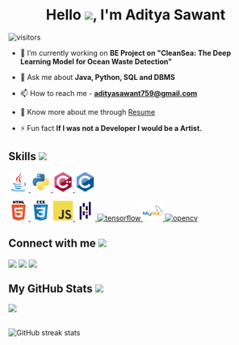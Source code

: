 <!-- <div align="center">
<img width="100%" height = "380px" src="https://images.idgesg.net/images/article/2020/05/sale_25313_primary_image_wide-100842650-large.jpg" alt="cover" />
</div> -->

<h1 align="center">Hello <img src="https://github.com/Ashutosh00710/Ashutosh00710/blob/master/wave.gif" width="30px">, I'm Aditya Sawant</h1>

![visitors](https://visitor-badge.glitch.me/badge?page_id=AdityaSawant21)

<!-- <p align="center"> <img src="https://komarev.com/ghpvc/?username=adityasawant21&label=Profile%20views&color=blueviolet&style=flat" alt="adityasawant21" /> </p>

<p align="center"> <a href="https://github.com/ryo-ma/github-profile-trophy"><img src="https://github-profile-trophy.vercel.app/?username=adityasawant21" alt="adityasawant21" /></a> </p>
 -->
<!-- <p align="left"> <a href="https://twitter.com/AdityaASawant1" target="blank"><img src="https://img.shields.io/twitter/follow/AdityaASawant1?logo=twitter&style=for-the-badge" alt="AdityaASawant1" /></a> </p> -->
<!--
[![Website](https://img.shields.io/website?label=nikhilmane.com&style=for-the-badge&url=https%3A%2F%2Fnikhilmane.com)](https://)-->
<!--
[![Twitter Follow](https://img.shields.io/twitter/follow/AdityaASawant1?color=1DA1F2&logo=twitter&style=for-the-badge)](https://twitter.com/AdityaASawant1)
<!--
- 🔭 I just launched my website: [Portfolio]()
- 🌱 I’m currently learning everything 🤣 
- 👯 I’m looking to collaborate with other content creators-->

- 🔭 I’m currently working on **BE Project on  "CleanSea: The Deep Learning Model for Ocean Waste Detection"**
<!-- 
- 🌱 I’m currently learning **React.js, Node.js** -->

- 💬 Ask me about **Java, Python, SQL and DBMS**

- 📫 How to reach me - **adityasawant759@gmail.com**
<!-- 
- 👯 I’m looking to collaborate on Web Development projects, any language is welcome! -->

- 📄 Know more about me through [Resume](https://drive.google.com/file/d/1APdiqlLNQ_oheg42HnSVaeoYqoH0jdGb/view?usp=sharing)

- ⚡ Fun fact **If I was not a Developer I would be a Artist.**

<h2> Skills <img src = "https://media2.giphy.com/media/QssGEmpkyEOhBCb7e1/giphy.gif?cid=ecf05e47a0n3gi1bfqntqmob8g9aid1oyj2wr3ds3mg700bl&rid=giphy.gif" width = 32px> </h2>

<a href="https://www.java.com" target="_blank"> <img src="https://raw.githubusercontent.com/devicons/devicon/master/icons/java/java-original.svg" alt="java" width="40" height="40"/> </a>
<a href="https://www.python.org" target="_blank"> <img src="https://raw.githubusercontent.com/devicons/devicon/master/icons/python/python-original.svg" alt="python" width="40" height="40"/> </a> <a href="https://www.w3schools.com/cpp/" target="_blank" rel="noreferrer"> <img src="https://raw.githubusercontent.com/devicons/devicon/master/icons/cplusplus/cplusplus-original.svg" alt="cplusplus" width="40" height="40"/> </a> <a href="https://www.w3schools.com/css/" target="_blank" rel="noreferrer"> <a href="https://www.cprogramming.com/" target="_blank" rel="noreferrer"> <img src="https://raw.githubusercontent.com/devicons/devicon/master/icons/c/c-original.svg" alt="c" width="40" height="40"/> </a> <p align="left">  <a href="https://www.w3.org/html/" target="_blank" rel="noreferrer"> <img src="https://raw.githubusercontent.com/devicons/devicon/master/icons/html5/html5-original-wordmark.svg" alt="html5" width="40" height="40"/> </a><img src="https://raw.githubusercontent.com/devicons/devicon/master/icons/css3/css3-original-wordmark.svg" alt="css3" width="40" height="40"/> </a> <a href="https://developer.mozilla.org/en-US/docs/Web/JavaScript" target="_blank" rel="noreferrer"> <img src="https://raw.githubusercontent.com/devicons/devicon/master/icons/javascript/javascript-original.svg" alt="javascript" width="40" height="40"/> </a> <a href="https://pandas.pydata.org/" target="_blank" rel="noreferrer"> <img src="https://raw.githubusercontent.com/devicons/devicon/2ae2a900d2f041da66e950e4d48052658d850630/icons/pandas/pandas-original.svg" alt="pandas" width="40" height="40"/> </a> <a href="https://www.tensorflow.org" target="_blank" rel="noreferrer"> <img src="https://www.vectorlogo.zone/logos/tensorflow/tensorflow-icon.svg" alt="tensorflow" width="40" height="40"/> </a> <a href="https://www.mysql.com/" target="_blank"> <img src="https://raw.githubusercontent.com/devicons/devicon/master/icons/mysql/mysql-original-wordmark.svg" alt="mysql" width="40" height="40"/> </a> <a href="https://opencv.org/" target="_blank"> <img src="https://www.vectorlogo.zone/logos/opencv/opencv-icon.svg" alt="opencv" width="40" height="40"/> </a></p>

<!-- ![HTML5](https://img.shields.io/badge/-HTML5-%23E44D27?style=for-the-badge&logo=html5&logoColor=ffffff)
![CSS3](https://img.shields.io/badge/-CSS3-%231572B6?style=for-the-badge&logo=css3)
![JavaScript](https://img.shields.io/badge/-JavaScript-%23F7DF1C?style=for-the-badge&logo=javascript&logoColor=000000&labelColor=%23F7DF1C&color=%23FFCE5A)
![Git](https://img.shields.io/badge/-Git-%23F05032?style=for-the-badge&logo=git&logoColor=%23ffffff)
<a href="https://scikit-learn.org/" target="_blank"> <img src="https://upload.wikimedia.org/wikipedia/commons/0/05/Scikit_learn_logo_small.svg" alt="scikit_learn" width="40" height="40"/> </a>
 ![React](https://img.shields.io/badge/-ReactJS-61DAFB?style=for-the-badge&logo=react&logoColor=ffffff)
![VS Code](http://img.shields.io/badge/-VS%20Code-007ACC?style=for-the-badge&logo=visual-studio-code&logoColor=ffffff)
![Firebase](https://img.shields.io/badge/-Firebase-FFCA28?style=for-the-badge&logo=firebase&logoColor=ffffff)     
![MongoDB](https://img.shields.io/badge/MongoDB-4EA94B?style=for-the-badge&logo=mongodb&logoColor=white)
<img align="left" src="https://github-readme-stats.vercel.app/api/top-langs?username=adityasawant21&show_icons=true&theme=vue-dark&hide_border=true"/> 
![GitHub](https://img.shields.io/badge/-GitHub-181717?style=for-the-badge&logo=github)
![Nodejs](https://img.shields.io/badge/-Nodejs-339933?style=for-the-badge&logo=Node.js&logoColor=ffffff)
![Npm](https://img.shields.io/badge/-npm-CB3837?style=for-the-badge&logo=npm)
<a href="https://www.selenium.dev" target="_blank"> <img src="https://raw.githubusercontent.com/detain/svg-logos/780f25886640cef088af994181646db2f6b1a3f8/svg/selenium-logo.svg" alt="selenium" width="40" height="40"/> </a>-->

<h2> Connect with me <img src='https://raw.githubusercontent.com/ShahriarShafin/ShahriarShafin/main/Assets/handshake.gif' width="100px"> </h2>
<a href = 'https://www.linkedin.com/in/aditya-a-sawant'> <img width = '32px' align= 'center' src="https://raw.githubusercontent.com/rahulbanerjee26/githubAboutMeGenerator/main/icons/linked-in-alt.svg"/></a> 
<a href = 'https://twitter.com/AdityaASawant1'> <img width = '32px' align= 'center' src="https://raw.githubusercontent.com/rahulbanerjee26/githubAboutMeGenerator/main/icons/twitter.svg"/></a> 
<!-- <a href = 'https://sristi2705.medium.com/'> <img width = '32px' align= 'center' src="https://raw.githubusercontent.com/rahulbanerjee26/githubAboutMeGenerator/main/icons/medium.svg"/></a> 
<a href = 'https://sristi-chowdhury.netlify.app/'> <img width = '32px' align= 'center' src="https://raw.githubusercontent.com/rahulbanerjee26/githubAboutMeGenerator/main/icons/portfolio.png"/></a>  -->
<a href = 'https://github.com/AdityaSawant21'> <img width = '32px' align= 'center' src="https://raw.githubusercontent.com/rahulbanerjee26/githubAboutMeGenerator/main/icons/github.svg"/></a> 

<h2> My GitHub Stats <img src='https://media1.giphy.com/media/du3J3cXyzhj75IOgvA/giphy.gif?cid=ecf05e47x2g034i9pzwtzzsd3xgg2w9nr94t4tflbbgo3008&rid=giphy.gif' width='32px'> </h2>

<a href="https://github.com/anuraghazra/github-readme-stats">
<img align="left" src="https://github-readme-stats.vercel.app/api?username=AdityaSawant21&count_private=true&show_icons=true&theme=algolia" />
</a>
<br />
&nbsp;

![GitHub streak stats](https://github-readme-streak-stats.herokuapp.com/?user=AdityaSawant21&theme=algolia&include_all_commits=true&count_private=true)
<!-- <a href="https://github.com/anuraghazra/convoychat">
<img align="center" src="https://github-readme-stats.vercel.app/api/top-langs/?username=AdityaSawant21&theme=radical" />
</a> -->

<!-- 
![GitHub stats](https://github-readme-stats-eight-theta.vercel.app/api?username=AdityaSawant21&show_icons=true&theme=algolia&include_all_commits=true&count_private=true)
<a href="https://github.com/anuraghazra/convoychat"> <img align="center" src="https://github-readme-stats.vercel.app/api/top-langs/?username=AdityaSawant21&theme=radical" />
</a>
![GitHub streak stats](https://github-readme-streak-stats.herokuapp.com/?user=AdityaSawant21&theme=algolia&include_all_commits=true&count_private=true)
  
 <img height="175em" src="https://github-readme-stats-eight-theta.vercel.app/api?username=AdityaSawant21&show_icons=true&theme=algolia&include_all_commits=true&count_private=true"/>
<img height="175em" src="https://github-readme-stats-eight-theta.vercel.app/api/top-langs/?username=AdityaSawant21&layout=compact&langs_count=8&theme=algolia"/>  
<p align="center"> 
<img align="center" src="https://github-readme-stats.vercel.app/api?username=adityasawant21&count_private=true&show_icons=true&theme=vue-dark&hide_border=true" height="205">
</p>
<p align="center"> 
<img align="center" src="https://github-readme-streak-stats.herokuapp.com/?user=adityasawant21&&count_private=true&show_icons=true&theme=vue-dark&hide_border=true" alt="AdityaSawant21"></p>
<p align="center">
<a href="https://www.linkedin.com/in/aditya-a-sawant/" target="_blank"><img src="https://img.shields.io/badge/LinkedIn-0077B5?style=for-the-badge&logo=linkedin&logoColor=white" alt="LinkedIn"></a>
<a href="mailto:adtyasawant759@gmail.com" target="_blank"><img src="https://img.shields.io/badge/Gmail-D14836?style=for-the-badge&logo=gmail&logoColor=white" alt="Email"></a>
</p> -->
<!-- <h2> Some Programming Humor for you <img align ='center' src='https://media2.giphy.com/media/UQDSBzfyiBKvgFcSTw/giphy.gif?cid=ecf05e47p3cd513axbek3f56ti3jzizq8hincw20jauyyfyw&rid=giphy.gif' width = '32px'></h2>

![Jokes Card](https://readme-jokes.vercel.app/api?theme=highcontrast) -->
